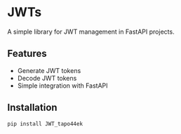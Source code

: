 # JWTs
A simple library for JWT management in FastAPI projects.

## Features
- Generate JWT tokens
- Decode JWT tokens
- Simple integration with FastAPI

## Installation
```bash
pip install JWT_tapo44ek
```
